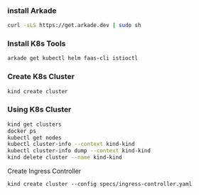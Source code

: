 ### install Arkade
```bash
curl -sLS https://get.arkade.dev | sudo sh
```

### Install K8s Tools
```bash
arkade get kubectl helm faas-cli istioctl
```

### Create K8s Cluster
```bash
kind create cluster
```

### Using K8s Cluster
```bash
kind get clusters
docker ps
kubectl get nodes
kubectl cluster-info --context kind-kind
kubectl cluster-info dump --context kind-kind
kind delete cluster --name kind-kind
```

Create Ingress Controller
```
kind create cluster --config specs/ingress-controller.yaml
```